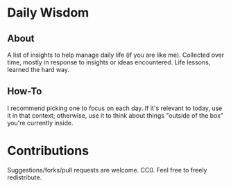 # Daily Wisdom
## About
A list of insights to help manage daily life (if you are like me). Collected over time, mostly in response to insights or ideas encountered. Life lessons, learned the hard way.

## How-To
I recommend picking one to focus on each day. If it's relevant to today, use it in that context; otherwise, use it to think about things "outside of the box" you're currently inside.

# Contributions
Suggestions/forks/pull requests are welcome. CC0. Feel free to freely redistribute.
